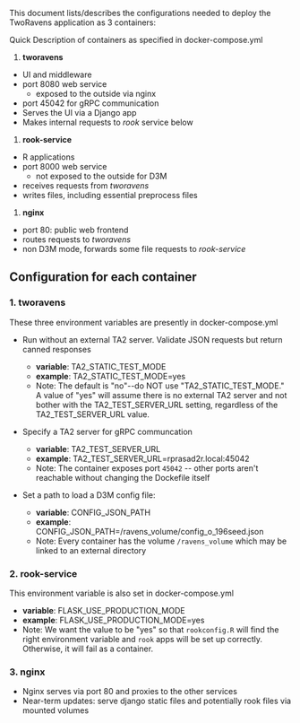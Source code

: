 This document lists/describes the configurations needed to deploy the TwoRavens application as 3 containers:

Quick Description of containers as specified in docker-compose.yml

1. **tworavens**
  - UI and middleware
  - port 8080 web service
    - exposed to the outside via nginx
  - port 45042 for gRPC communication
  - Serves the UI via a Django app
  - Makes internal requests to *rook* service below
1. **rook-service**
  - R applications
  - port 8000 web service
    - not exposed to the outside for D3M
  - receives requests from *tworavens*
  - writes files, including essential preprocess files
1. **nginx**
  - port 80: public web frontend
  - routes requests to *tworavens*
  - non D3M mode, forwards some file requests to *rook-service*

## Configuration for each container

### 1. tworavens

These three environment variables are presently in docker-compose.yml

- Run without an external TA2 server.  Validate JSON requests but return canned responses
  - **variable**: TA2_STATIC_TEST_MODE
  - **example**: TA2_STATIC_TEST_MODE=yes
  - Note: The default is "no"--do NOT use "TA2_STATIC_TEST_MODE."  A value of "yes" will assume there is no external TA2 server and not bother with the TA2_TEST_SERVER_URL setting, regardless of the TA2_TEST_SERVER_URL value.

- Specify a TA2 server for gRPC communcation
  - **variable**: TA2_TEST_SERVER_URL
  - **example**: TA2_TEST_SERVER_URL=rprasad2r.local:45042
  - Note: The container exposes port `45042` -- other ports aren't reachable without changing the Dockefile itself

- Set a path to load a D3M config file:
  - **variable**: CONFIG_JSON_PATH
  - **example**:  CONFIG_JSON_PATH=/ravens_volume/config_o_196seed.json
  - Note: Every container has the volume `/ravens_volume` which may be linked to an external directory

### 2. rook-service

This environment variable is also set in docker-compose.yml

  - **variable**: FLASK_USE_PRODUCTION_MODE
  - **example**:  FLASK_USE_PRODUCTION_MODE=yes
  - Note: We want the value to be "yes" so that `rookconfig.R` will find the right environment variable and `rook` apps will be set up correctly. Otherwise, it will fail as a container.

### 3. nginx
  - Nginx serves via port 80 and proxies to the other services
  - Near-term updates: serve django static files and potentially rook files via mounted volumes
